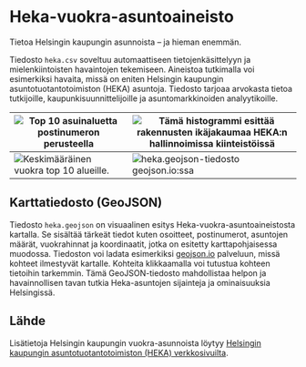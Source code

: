 # Heka-vuokra-asuntoaineisto

Tietoa Helsingin kaupungin asunnoista – ja hieman enemmän.

Tiedosto `heka.csv` soveltuu automaattiseen tietojenkäsittelyyn ja mielenkiintoisten havaintojen tekemiseen. Aineistoa tutkimalla voi esimerkiksi havaita, missä on eniten Helsingin kaupungin asuntotuotantotoimiston (HEKA) asuntoja. Tiedosto tarjoaa arvokasta tietoa tutkijoille, kaupunkisuunnittelijoille ja asuntomarkkinoiden analyytikoille.

| ![Top 10 asuinaluetta postinumeron perusteella](https://github.com/mrnilcs/helsingin-kaupungin-vuokra-asunnot/assets/46895917/bb058f33-0ace-4cf3-b6b2-96dc59c2cc7c) | ![Tämä histogrammi esittää rakennusten ikäjakaumaa HEKA:n hallinnoimissa kiinteistöissä](https://github.com/mrnilcs/helsingin-kaupungin-vuokra-asunnot/assets/46895917/a086f342-1a72-47f9-90ee-4c95cf41069a) |
| --- | --- |
| ![Keskimääräinen vuokra top 10 alueille.](https://github.com/mrnilcs/helsingin-kaupungin-vuokra-asunnot/assets/46895917/cd1e912f-7b98-40c2-90eb-6f0aff6f3f66) | ![heka.geojson-tiedosto geojson.io:ssa](https://github.com/mrnilcs/helsingin-kaupungin-vuokra-asunnot/assets/46895917/09ca96ff-0b72-45b5-be60-dd617263d885) |


## Karttatiedosto (GeoJSON)

Tiedosto `heka.geojson` on visuaalinen esitys Heka-vuokra-asuntoaineistosta kartalla. Se sisältää tärkeät tiedot kuten osoitteet, postinumerot, asuntojen määrät, vuokrahinnat ja koordinaatit, jotka on esitetty karttapohjaisessa muodossa. Tiedoston voi ladata esimerkiksi [geojson.io](https://geojson.io/) palveluun, missä kohteet ilmestyvät kartalle. Kohteita klikkaamalla voi tutustua kohteen tietoihin tarkemmin. Tämä GeoJSON-tiedosto mahdollistaa helpon ja havainnollisen tavan tutkia Heka-asuntojen sijainteja ja ominaisuuksia Helsingissä.

## Lähde

Lisätietoja Helsingin kaupungin vuokra-asunnoista löytyy [Helsingin kaupungin asuntotuotantotoimiston (HEKA) verkkosivuilta](https://www.hekaoy.fi/kohteet/tutustu-kohteisi).
